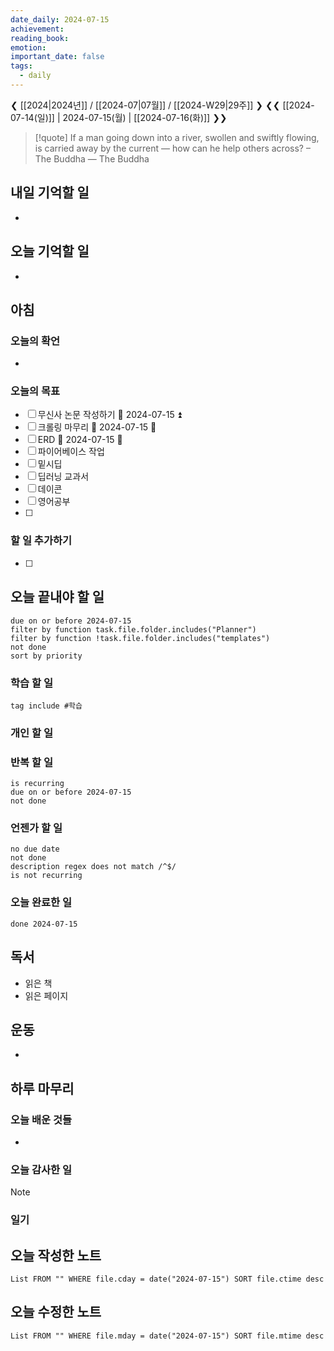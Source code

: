 ```yaml
---
date_daily: 2024-07-15
achievement: 
reading_book: 
emotion: 
important_date: false
tags:
  - daily
---
```

❮ [[2024|2024년]] / [[2024-07|07월]] / [[2024-W29|29주]] ❯
❮❮ [[2024-07-14(일)]] | 2024-07-15(월) | [[2024-07-16(화)]] ❯❯


> [!quote] If a man going down into a river, swollen and swiftly flowing, is carried away by the current — how can he help others across? – The Buddha
> — The Buddha

## 내일 기억할 일 
-

## 오늘 기억할 일
- 
## 아침 
### 오늘의 확언 
- 
### 오늘의 목표 
- [ ] 무신사 논문 작성하기 📅 2024-07-15 ⏫ 
- [ ] 크롤링 마무리 📅 2024-07-15 🔺 
- [ ] ERD 📅 2024-07-15 🔼 
- [ ] 파이어베이스 작업
- [ ] 밑시딥
- [ ] 딥러닝 교과서
- [ ] 데이콘
- [ ] 영어공부
- [ ] 

### 할 일 추가하기 
- [ ] 

## 오늘 끝내야 할 일 
```tasks
due on or before 2024-07-15 
filter by function task.file.folder.includes("Planner") 
filter by function !task.file.folder.includes("templates") 
not done 
sort by priority 
```
### 학습 할 일 
```tasks 
tag include #학습 
``` 
### 개인 할 일 

### 반복 할 일 
```tasks
is recurring
due on or before 2024-07-15 
not done
```

### 언젠가 할 일 
```tasks 
no due date 
not done 
description regex does not match /^$/
is not recurring
``` 
### 오늘 완료한 일 
```tasks
done 2024-07-15 
``` 
## 독서 
- 읽은 책 
- 읽은 페이지 
## 운동 
- 
## 하루 마무리 
### 오늘 배운 것들 
- 
### 오늘 감사한 일 
>[!note] 


### 일기 
## 오늘 작성한 노트 
```dataview 
List FROM "" WHERE file.cday = date("2024-07-15") SORT file.ctime desc 
``` 
## 오늘 수정한 노트 
 ```dataview 
 List FROM "" WHERE file.mday = date("2024-07-15") SORT file.mtime desc 
 ```
 
